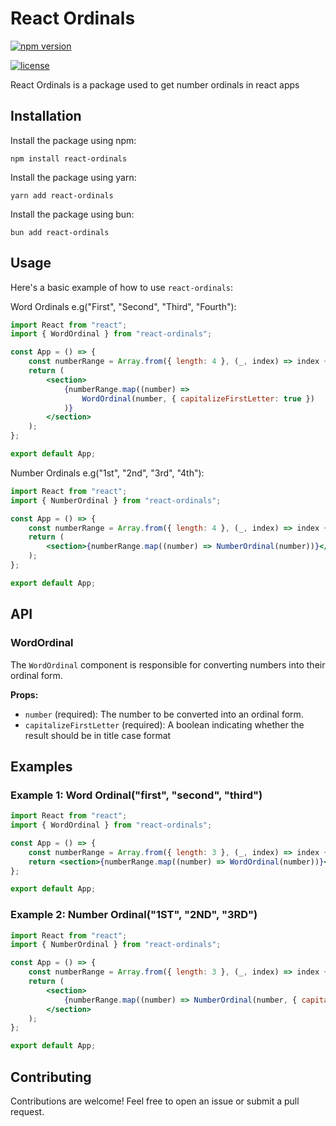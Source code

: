 # React Ordinals

[![npm version](https://img.shields.io/npm/v/react-switch.svg)](https://www.npmjs.com/package/react-ordinals)

[![license](https://img.shields.io/npm/l/react-switch.svg)](https://github.com/your-username/react-ordinals/blob/main/LICENSE)

React Ordinals is a package used to get number ordinals in react apps

## Installation

Install the package using npm:

```shell
npm install react-ordinals
```

Install the package using yarn:

```shell
yarn add react-ordinals
```

Install the package using bun:

```shell
bun add react-ordinals
```

## Usage

Here's a basic example of how to use `react-ordinals`:

Word Ordinals e.g("First", "Second", "Third", "Fourth"):

```jsx
import React from "react";
import { WordOrdinal } from "react-ordinals";

const App = () => {
	const numberRange = Array.from({ length: 4 }, (_, index) => index + 1);
	return (
		<section>
			{numberRange.map((number) =>
				WordOrdinal(number, { capitalizeFirstLetter: true })
			)}
		</section>
	);
};

export default App;
```

Number Ordinals e.g("1st", "2nd", "3rd", "4th"):

```jsx
import React from "react";
import { NumberOrdinal } from "react-ordinals";

const App = () => {
	const numberRange = Array.from({ length: 4 }, (_, index) => index + 1);
	return (
		<section>{numberRange.map((number) => NumberOrdinal(number))}</section>
	);
};

export default App;
```

## API

### WordOrdinal

The `WordOrdinal` component is responsible for converting numbers into their ordinal form.

**Props:**

- `number` (required): The number to be converted into an ordinal form.
- `capitalizeFirstLetter` (required): A boolean indicating whether the result should be in title case format

## Examples

### Example 1: Word Ordinal("first", "second", "third")

```jsx
import React from "react";
import { WordOrdinal } from "react-ordinals";

const App = () => {
	const numberRange = Array.from({ length: 3 }, (_, index) => index + 1);
	return <section>{numberRange.map((number) => WordOrdinal(number))}</section>;
};

export default App;
```

### Example 2: Number Ordinal("1ST", "2ND", "3RD")

```jsx
import React from "react";
import { NumberOrdinal } from "react-ordinals";

const App = () => {
	const numberRange = Array.from({ length: 3 }, (_, index) => index + 1);
	return (
		<section>
			{numberRange.map((number) => NumberOrdinal(number, { capitalize: true }))}
		</section>
	);
};

export default App;
```

## Contributing

Contributions are welcome! Feel free to open an issue or submit a pull request.
